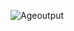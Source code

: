 ![Ageoutput](https://github.com/krupesh788/Agecalculator-project/assets/71176180/aec3de56-4e6b-47b2-9cea-7ef472895ff8)
